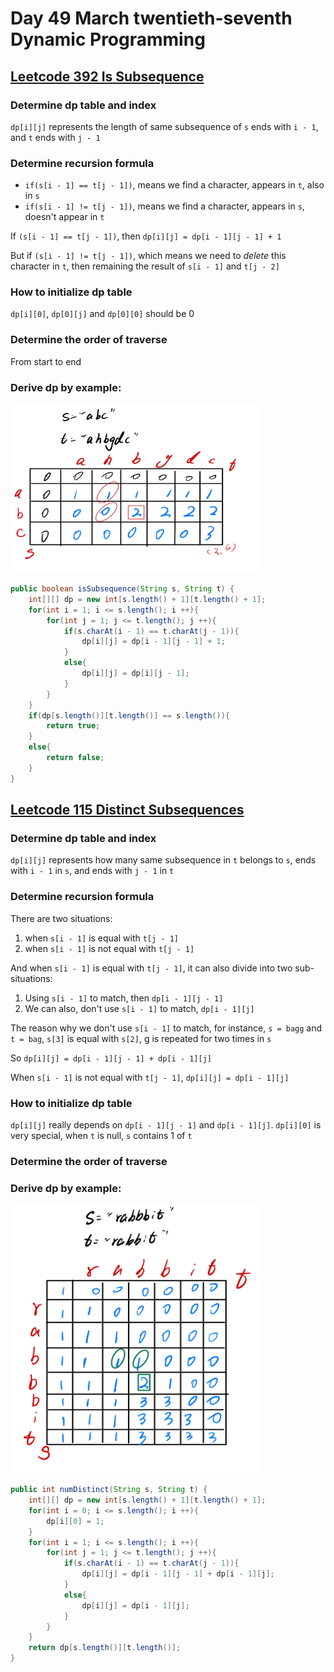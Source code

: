 # Day 49 March twentieth-seventh Dynamic Programming

## [Leetcode 392 Is Subsequence](https://leetcode.com/problems/is-subsequence/)

### Determine dp table and index

`dp[i][j]` represents the length of same subsequence of `s` ends with `i - 1`, and `t` ends with `j - 1`

### Determine recursion formula

* `if(s[i - 1] == t[j - 1])`, means we find a character, appears in `t`, also in `s`
* `if(s[i - 1] != t[j - 1])`, means we find a character, appears in `s`, doesn't appear in `t`

If `(s[i - 1] == t[j - 1])`, then `dp[i][j] = dp[i - 1][j - 1] + 1`

But if `(s[i - 1] != t[j - 1])`, which means we need to *delete* this character in `t`, then remaining the result of `s[i - 1]` and `t[j - 2]`

### How to initialize dp table

`dp[i][0]`, `dp[0][j]` and `dp[0][0]` should be 0

### Determine the order of traverse

From start to end

### Derive dp by example:

<img src="../picture/March%20twentieth-seventh/sequence.jpg" width = "400" height = "270" alt="sequence" align=center/>

```java
public boolean isSubsequence(String s, String t) {
    int[][] dp = new int[s.length() + 1][t.length() + 1];
    for(int i = 1; i <= s.length(); i ++){
        for(int j = 1; j <= t.length(); j ++){
            if(s.charAt(i - 1) == t.charAt(j - 1)){
                dp[i][j] = dp[i - 1][j - 1] + 1;
            }
            else{
                dp[i][j] = dp[i][j - 1];
            }
        }
    }
    if(dp[s.length()][t.length()] == s.length()){
        return true;
    }
    else{
        return false;
    }
}
```

## [Leetcode 115 Distinct Subsequences](https://leetcode.com/problems/distinct-subsequences/)

### Determine dp table and index

`dp[i][j]` represents how many same subsequence in `t` belongs to `s`, ends with `i - 1` in `s`, and ends with `j - 1` in `t`

### Determine recursion formula

There are two situations:

1. when `s[i - 1]` is equal with `t[j - 1]`
2. when `s[i - 1]` is not equal with `t[j - 1]`

And when `s[i - 1]` is equal with `t[j - 1]`, it can also divide into two sub-situations:

1. Using `s[i - 1]` to match, then `dp[i - 1][j - 1]`
2. We can also, don't use `s[i - 1]` to match, `dp[i - 1][j]`

The reason why we don't use `s[i - 1]` to match, for instance, `s = bagg` and `t = bag`, `s[3]` is equal with `s[2]`, g is repeated for two times in `s`

So `dp[i][j] = dp[i - 1][j - 1] + dp[i - 1][j]`

When `s[i - 1]` is not equal with `t[j - 1]`, `dp[i][j] = dp[i - 1][j]`

### How to initialize dp table

`dp[i][j]` really depends on `dp[i - 1][j - 1]` and `dp[i - 1][j]`. `dp[i][0]` is very special, when `t` is null, `s` contains 1 of `t`

### Determine the order of traverse

### Derive dp by example:

<img src="../picture/March%20twentieth-seventh/distinct_subsequence.jpg" width = "400" height = "430" alt="distinct_subsequence" align=center/>

```java
public int numDistinct(String s, String t) {
    int[][] dp = new int[s.length() + 1][t.length() + 1];
    for(int i = 0; i <= s.length(); i ++){
        dp[i][0] = 1;
    }
    for(int i = 1; i <= s.length(); i ++){
        for(int j = 1; j <= t.length(); j ++){
            if(s.charAt(i - 1) == t.charAt(j - 1)){
                dp[i][j] = dp[i - 1][j - 1] + dp[i - 1][j];
            }
            else{
                dp[i][j] = dp[i - 1][j];
            }
        }
    }
    return dp[s.length()][t.length()];
}
```

